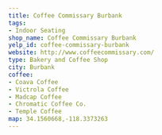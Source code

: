 ```yaml
---
title: Coffee Commissary Burbank
tags:
- Indoor Seating
shop_name: Coffee Commissary Burbank
yelp_id: coffee-commissary-burbank
website: http://www.coffeecommissary.com/
type: Bakery and Coffee Shop
city: Burbank
coffee:
- Coava Coffee
- Victrola Coffee
- Madcap Coffee
- Chromatic Coffee Co.
- Temple Coffee
map: 34.1560668,-118.3373263
---
```

